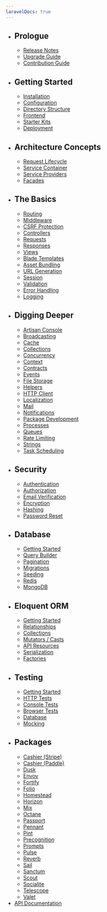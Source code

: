 ```yaml
---
laravelDocs: true
---
```


- ## Prologue
    - [Release Notes](./releases)
    - [Upgrade Guide](./upgrade)
    - [Contribution Guide](./contributions)
- ## Getting Started
    - [Installation](./installation)
    - [Configuration](./configuration)
    - [Directory Structure](./structure)
    - [Frontend](./frontend)
    - [Starter Kits](./starter-kits)
    - [Deployment](./deployment)
- ## Architecture Concepts
    - [Request Lifecycle](./lifecycle)
    - [Service Container](./container)
    - [Service Providers](./providers)
    - [Facades](./facades)
- ## The Basics
    - [Routing](./routing)
    - [Middleware](./middleware)
    - [CSRF Protection](./csrf)
    - [Controllers](./controllers)
    - [Requests](./requests)
    - [Responses](./responses)
    - [Views](./views)
    - [Blade Templates](./blade)
    - [Asset Bundling](./vite)
    - [URL Generation](./urls)
    - [Session](./session)
    - [Validation](./validation)
    - [Error Handling](./errors)
    - [Logging](./logging)
- ## Digging Deeper
    - [Artisan Console](./artisan)
    - [Broadcasting](./broadcasting)
    - [Cache](./cache)
    - [Collections](./collections)
    - [Concurrency](./concurrency)
    - [Context](./context)
    - [Contracts](./contracts)
    - [Events](./events)
    - [File Storage](./filesystem)
    - [Helpers](./helpers)
    - [HTTP Client](./http-client)
    - [Localization](./localization)
    - [Mail](./mail)
    - [Notifications](./notifications)
    - [Package Development](./packages)
    - [Processes](./processes)
    - [Queues](./queues)
    - [Rate Limiting](./rate-limiting)
    - [Strings](./strings)
    - [Task Scheduling](./scheduling)
- ## Security
    - [Authentication](./authentication)
    - [Authorization](./authorization)
    - [Email Verification](./verification)
    - [Encryption](./encryption)
    - [Hashing](./hashing)
    - [Password Reset](./passwords)
- ## Database
    - [Getting Started](./database)
    - [Query Builder](./queries)
    - [Pagination](./pagination)
    - [Migrations](./migrations)
    - [Seeding](./seeding)
    - [Redis](./redis)
    - [MongoDB](./mongodb)
- ## Eloquent ORM
    - [Getting Started](./eloquent)
    - [Relationships](./eloquent-relationships)
    - [Collections](./eloquent-collections)
    - [Mutators / Casts](./eloquent-mutators)
    - [API Resources](./eloquent-resources)
    - [Serialization](./eloquent-serialization)
    - [Factories](./eloquent-factories)
- ## Testing
    - [Getting Started](./testing)
    - [HTTP Tests](./http-tests)
    - [Console Tests](./console-tests)
    - [Browser Tests](./dusk)
    - [Database](./database-testing)
    - [Mocking](./mocking)
- ## Packages
    - [Cashier (Stripe)](./billing)
    - [Cashier (Paddle)](./cashier-paddle)
    - [Dusk](./dusk)
    - [Envoy](./envoy)
    - [Fortify](./fortify)
    - [Folio](./folio)
    - [Homestead](./homestead)
    - [Horizon](./horizon)
    - [Mix](./mix)
    - [Octane](./octane)
    - [Passport](./passport)
    - [Pennant](./pennant)
    - [Pint](./pint)
    - [Precognition](./precognition)
    - [Prompts](./prompts)
    - [Pulse](./pulse)
    - [Reverb](./reverb)
    - [Sail](./sail)
    - [Sanctum](./sanctum)
    - [Scout](./scout)
    - [Socialite](./socialite)
    - [Telescope](./telescope)
    - [Valet](./valet)
- [API Documentation](https://api.laravel.com/docs/12.x)
